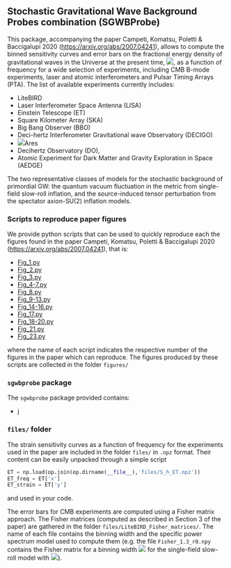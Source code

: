 ## Stochastic Gravitational Wave Background Probes combination (SGWBProbe)

This package, accompanying the paper Campeti, Komatsu, Poletti & Baccigalupi 2020 (https://arxiv.org/abs/2007.04241), allows to compute the binned sensitivity curves and error bars on the fractional
energy density of gravitational waves in the Universe at the present time, <img src="https://render.githubusercontent.com/render/math?math=\Omega_{GW} h^2">, as a function of frequency for a wide selection of experiments, including CMB B-mode experiments, laser and atomic interferometers and Pulsar Timing Arrays (PTA).  The list of available experiments currently includes:
- LiteBIRD 
- Laser Interferometer Space Antenna (LISA)
- Einstein Telescope (ET)
- Square Kilometer Array (SKA)
- Big Bang Observer (BBO)
- Deci-hertz Interferometer Gravitational wave Observatory (DECIGO)
- <img src="https://render.githubusercontent.com/render/math?math=\mu">Ares
- Decihertz Observatory (DO),
- Atomic Experiment for Dark Matter and Gravity Exploration in Space (AEDGE)

The two representative classes
of models for the stochastic background of primordial GW: the quantum vacuum fluctuation
in the metric from single-field slow-roll inflation, and the source-induced tensor perturbation
from the spectator axion-SU(2) inflation models. 

### Scripts to reproduce paper figures 
We provide python scripts that can be used to quickly reproduce each the figures found in the paper Campeti, Komatsu, Poletti & Baccigalupi 2020 (https://arxiv.org/abs/2007.04241), that is:

- [Fig_1.py](https://github.com/pcampeti/SGWBProbe/blob/main/Fig_1.py)
- [Fig_2.py](https://github.com/pcampeti/SGWBProbe/blob/main/Fig_2.py)
- [Fig_3.py](https://github.com/pcampeti/SGWBProbe/blob/main/Fig_3.py)
- [Fig_4-7.py](https://github.com/pcampeti/SGWBProbe/blob/main/Fig_4-7.py)
- [Fig_8.py](https://github.com/pcampeti/SGWBProbe/blob/main/Fig_8.py)
- [Fig_9-13.py](https://github.com/pcampeti/SGWBProbe/blob/main/Fig_9-13.py)
- [Fig_14-16.py](https://github.com/pcampeti/SGWBProbe/blob/main/Fig_14-16.py)
- [Fig_17.py](https://github.com/pcampeti/SGWBProbe/blob/main/Fig_17.py)
- [Fig_18-20.py](https://github.com/pcampeti/SGWBProbe/blob/main/Fig_18-20.py)
- [Fig_21.py](https://github.com/pcampeti/SGWBProbe/blob/main/Fig_21.py)
- [Fig_23.py](https://github.com/pcampeti/SGWBProbe/blob/main/Fig_23.py)

where the name of each script indicates the respective number of the figures in the paper which can reproduce.
The figures produced by these scripts are collected in the folder `figures/`
### `sgwbprobe` package
The `sgwbprobe` package provided contains:
- j

### `files/` folder
The strain sensitivity curves as a function of frequency for the experiments used in the paper are included in the folder `files/` in `.npz` format.
Their content can be easily unpacked through a simple script 
```python
ET = np.load(op.join(op.dirname(__file__),'files/S_h_ET.npz'))
ET_freq = ET['x']
ET_strain = ET['y']
```
and used in your code.

The error bars for CMB experiments are computed using a Fisher matrix approach. The Fisher matrices (computed as described in Section 3 of the paper) are gathered in the folder `files/LiteBIRD_Fisher_matrices/`. 
The name of each file contains the binning width and the specific power spectrum model used to compute them (e.g. the file `Fisher_1.3_r0.npy` contains the Fisher matrix for a binning width <img src="https://render.githubusercontent.com/render/math?math=\Delta\ln k = 1.3"> for the single-field slow-roll model with <img src="https://render.githubusercontent.com/render/math?math=\r=0">).


